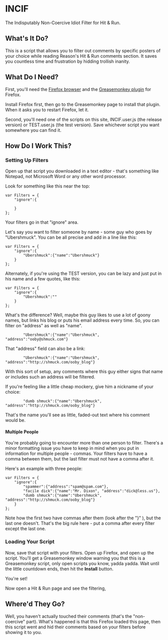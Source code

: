 INCIF
=====

The Indisputably Non-Coercive Idiot Filter for Hit & Run.


What's It Do?
-------------

This is a script that allows you to filter out comments by specific posters of your choice while reading Reason's Hit & Run comments section. It saves you countless time and frustration by hidding trollish inanity.


What Do I Need?
---------------

First, you'll need the [Firefox browser](http://www.mozilla.com/firefox/) and the [Greasemonkey plugin](https://addons.mozilla.org/en-US/firefox/addon/748) for Firefox.  

Install Firefox first, then go to the Greasemonkey page to install that plugin.  When it asks you to restart Firefox, let it. 

Second, you'll need one of the scripts on this site, INCIF.user.js (the release version) or TEST.user.js (the test version).  Save whichever script you want somewhere you can find it.


How Do I Work This?
-------------------

### Setting Up Filters

Open up that script you downloaded in a text editor - that's something like Notepad, not Microsoft Word or any other word processor.

Look for something like this near the top:

	var Filters = {
		"ignore":{
			
		}
	};

Your filters go in that "ignore" area. 

Let's say you want to filter someone by name - some guy who goes by "Ubershmuck".  You can be all precise and add in a line like this:

	var Filters = {
		"ignore":{
			"Ubershmuck":{"name":"Ubershmuck"}
		}
	};

Alternately, if you're using the TEST version, you can be lazy and just put in his name and a few quotes, like this:

	var Filters = {
		"ignore":{
			"Ubershmuck":""
		}
	};

What's the difference?  Well, maybe this guy likes to use a lot of goony names, but links his blog or puts his email address every time.  So, you can filter on "address" as well as "name".

			"Ubershmuck":{"name":"Ubershmuck", "address":"ooby@shmuck.com"}

That "address" field can also be a link:	

			"Ubershmuck":{"name":"Ubershmuck", "address":"http://shmuck.com/ooby_blog"}

With this sort of setup, any comments where this guy either signs that name _or_ includes such an address will be filtered.

If you're feeling like a little cheap mockery, give him a nickname of your choice:

			"dumb shmuck":{"name":"Ubershmuck", "address":"http://shmuck.com/ooby_blog"}

That's the name you'll see as little, faded-out text where his comment would be.

#### Multiple People

You're probably going to encounter more than one person to filter.  There's a minor formatting issue you have to keep in mind when you put in information for multiple people - commas.  Your filters have to have a comma between them, but the last filter must not have a comma after it.

Here's an example with three people:

	var Filters = {
		"ignore":{
			"spammer":{"address":"spam@spam.com"},
			"facile dick":{"name":"Mr. Dixon", "address":"dick@less.us"},
			"dumb shmuck":{"name":"Ubershmuck", "address":"http://shmuck.com/ooby_blog"}
		}
	};

Note how the first two have commas after them (look after the "}" ), but the last one doesn't.  That's the big rule here - put a comma after every filter except the last one.

### Loading Your Script


Now, save that script with your filters.  Open up Firefox, and open up the script.  You'll get a Greasemonkey window warning you that this is a Greasemonkey script, only open scripts you know, yadda yadda.  Wait until the little countdown ends, then hit the **Install** button.

You're set!

Now open a Hit & Run page and see the filtering, 


Where'd They Go?
----------------

Well, you haven't actually touched their comments (that's the "non-coercive" part).  What's happened is that this Firefox loaded this page, then this script went and hid their comments based on your filters before showing it to you. 

